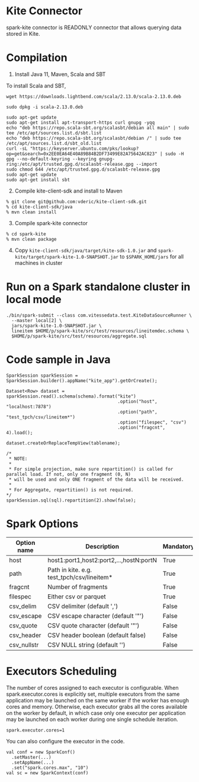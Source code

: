 # Kite Connector

spark-kite connector is READONLY connector that allows querying data stored in Kite.

# Compilation

1. Install Java 11, Maven, Scala and SBT

To install Scala and SBT,

```
wget https://downloads.lightbend.com/scala/2.13.0/scala-2.13.0.deb

sudo dpkg -i scala-2.13.0.deb

sudo apt-get update
sudo apt-get install apt-transport-https curl gnupg -yqq
echo "deb https://repo.scala-sbt.org/scalasbt/debian all main" | sudo tee /etc/apt/sources.list.d/sbt.list
echo "deb https://repo.scala-sbt.org/scalasbt/debian /" | sudo tee /etc/apt/sources.list.d/sbt_old.list
curl -sL "https://keyserver.ubuntu.com/pks/lookup?op=get&search=0x2EE0EA64E40A89B84B2DF73499E82A75642AC823" | sudo -H gpg --no-default-keyring --keyring gnupg-ring:/etc/apt/trusted.gpg.d/scalasbt-release.gpg --import
sudo chmod 644 /etc/apt/trusted.gpg.d/scalasbt-release.gpg
sudo apt-get update
sudo apt-get install sbt
```

2. Compile kite-client-sdk and install to Maven

```
% git clone git@github.com:vderic/kite-client-sdk.git
% cd kite-client-sdk/java
% mvn clean install
```

3. Compile spark-kite connector

```
% cd spark-kite
% mvn clean package
```

4. Copy `kite-client-sdk/java/target/kite-sdk-1.0.jar` and `spark-kite/target/spark-kite-1.0-SNAPSHOT.jar` to `$SPARK_HOME/jars` for all machines in cluster

# Run on a Spark standalone cluster in local mode

```
./bin/spark-submit --class com.vitessedata.test.KiteDataSourceRunner \
  --master local[2] \
  jars/spark-kite-1.0-SNAPSHOT.jar \
  lineitem $HOME/p/spark-kite/src/test/resources/lineitemdec.schema \
  $HOME/p/spark-kite/src/test/resources/aggregate.sql
 ```


# Code sample in Java

```
SparkSession sparkSession = SparkSession.builder().appName("kite_app").getOrCreate();

Dataset<Row> dataset = sparkSession.read().schema(schema).format("kite")
                                          .option("host", "localhost:7878")
                                          .option("path", "test_tpch/csv/lineitem*")
                                          .option("filespec", "csv")
                                          .option("fragcnt", 4).load();

dataset.createOrReplaceTempView(tablename);

/*
 * NOTE:
 *
 * For simple projection, make sure repartition() is called for parallel load. If not, only one fragment (0, N)
 * will be used and only ONE fragment of the data will be received.
 *
 * For Aggregate, repartition() is not required.
*/
sparkSession.sql(sql).repartition(2).show(false);
```

# Spark Options

| Option name | Description | Mandatory |
|-------------|-------------|----------|
| host        | host1:port1,host2:port2,...,hostN:portN |  True |
| path        | Path in kite. e.g. test_tpch/csv/lineitem\* | True |
| fragcnt     | Number of fragments | True |
| filespec    | Either csv or parquet | True |
| csv_delim   | CSV delimiter (default ',') | False |
| csv_escape  | CSV escape character (default '"') | False |
| csv_quote   | CSV quote character (default '"') | False |
| csv_header  | CSV header boolean (default false) | False |
| csv_nullstr | CSV NULL string (default '') | False |

# Executors Scheduling
The number of cores assigned to each executor is configurable. When spark.executor.cores is explicitly set, multiple executors from the same application may be launched on the same worker if the worker has enough cores and memory. Otherwise, each executor grabs all the cores available on the worker by default, in which case only one executor per application may be launched on each worker during one single schedule iteration.

```
spark.executor.cores=1
```

You can also configure the executor in the code.

```
val conf = new SparkConf()
  .setMaster(...)
  .setAppName(...)
  .set("spark.cores.max", "10")
val sc = new SparkContext(conf)
```

